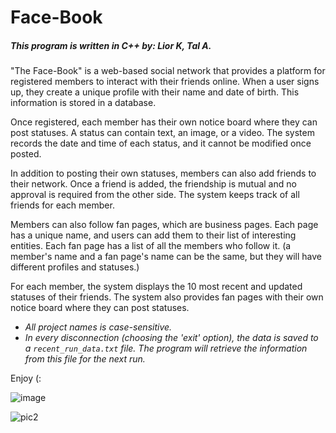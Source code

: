 <h1> Face-Book </h1>
<h5> This program is written in C++ by: Lior K, Tal A. <br></h5>

"The Face-Book" is a web-based social network that provides a platform for registered members to interact with their friends online. 
When a user signs up, they create a unique profile with their name and date of birth. This information is stored in a database.

Once registered, each member has their own notice board where they can post statuses. A status can contain text, an image, or a video. The system records the date and time of each status, and it cannot be modified once posted. 

In addition to posting their own statuses, members can also add friends to their network. Once a friend is added, the friendship is mutual and no approval is required from the other side. The system keeps track of all friends for each member.

Members can also follow fan pages, which are business pages. Each page has a unique name, and users can add them to their list of interesting entities. 
Each fan page has a list of all the members who follow it. (a member's name and a fan page's name can be the same, but they will have different profiles and statuses.)

For each member, the system displays the 10 most recent and updated statuses of their friends.
The system also provides fan pages with their own notice board where they can post statuses.

- _All project names is case-sensitive._
- _In every disconnection (choosing the 'exit' option), the data is saved to a `recent_run_data.txt` file. The program will retrieve the information from this file for the next run._

Enjoy (:

![image](https://user-images.githubusercontent.com/118155017/234679121-5bd19e0d-81ad-4940-be2e-0afcee5469af.png)

![pic2](https://user-images.githubusercontent.com/118155017/234386636-0e03100b-9da1-4ef4-bd81-cfe9fa44709c.jpg)
